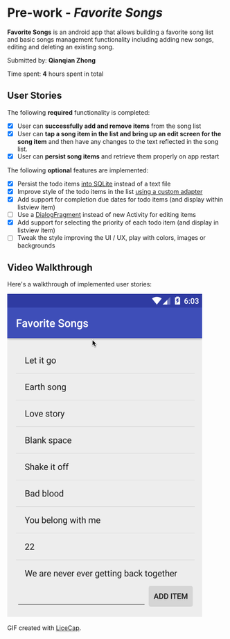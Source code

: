 # Pre-work - *Favorite Songs*

**Favorite Songs** is an android app that allows building a favorite song list and basic songs management functionality including adding new songs, editing and deleting an existing song.

Submitted by: **Qianqian Zhong**

Time spent: **4** hours spent in total

## User Stories

The following **required** functionality is completed:

* [x] User can **successfully add and remove items** from the song list
* [x] User can **tap a song item in the list and bring up an edit screen for the song item** and then have any changes to the text reflected in the song list.
* [x] User can **persist song items** and retrieve them properly on app restart

The following **optional** features are implemented:

* [x] Persist the todo items [into SQLite](http://guides.codepath.com/android/Persisting-Data-to-the-Device#sqlite) instead of a text file
* [x] Improve style of the todo items in the list [using a custom adapter](http://guides.codepath.com/android/Using-an-ArrayAdapter-with-ListView)
* [x] Add support for completion due dates for todo items (and display within listview item)
* [ ] Use a [DialogFragment](http://guides.codepath.com/android/Using-DialogFragment) instead of new Activity for editing items
* [x] Add support for selecting the priority of each todo item (and display in listview item)
* [ ] Tweak the style improving the UI / UX, play with colors, images or backgrounds

## Video Walkthrough 

Here's a walkthrough of implemented user stories:

<img src='favorite_songs.gif' title='Video Walkthrough' width='' alt='Video Walkthrough' />

GIF created with [LiceCap](http://www.cockos.com/licecap/).
